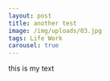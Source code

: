 ```yaml
---
layout: post
title: another test
image: /img/uploads/03.jpg
tags: Life Work
carousel: true
---
```


this is my text
